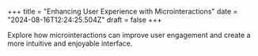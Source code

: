 +++
title = "Enhancing User Experience with Microinteractions"
date = "2024-08-16T12:24:25.504Z"
draft = false
+++

  Explore how microinteractions can improve user engagement and create a more intuitive and enjoyable interface.
        